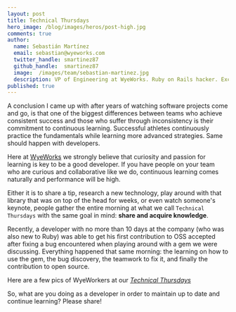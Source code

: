 ```yaml
---
layout: post
title: Technical Thursdays
hero_image: /blog/images/heros/post-high.jpg
comments: true
author:
  name: Sebastián Martínez
  email: sebastian@wyeworks.com
  twitter_handle: smartinez87
  github_handle:  smartinez87
  image:  /images/team/sebastian-martinez.jpg
  description: VP of Engineering at WyeWorks. Ruby on Rails hacker. ExceptionNotification maintainer. Coffee & bacon lover.
published: true
---
```


A conclusion I came up with after years of watching software projects come and go, is that one of the biggest differences between teams who achieve consistent success and those who suffer through inconsistency is their commitment to continuous learning.
Successful athletes continuously practice the fundamentals while learning more advanced strategies. Same should happen with developers.

Here at [WyeWorks](http://wyeworks.com) we strongly believe that curiosity and passion for learning is key to be a good developer. If you have people on your team who are curious and collaborative like we do, continuous learning comes naturally and performance will be high.

Either it is to share a tip, research a new technology, play around with that library that was on top of the head for weeks, or even watch someone's keynote, people gather the entire morning at what we call `Technical Thursdays` with the same goal in mind: **share and acquire knowledge**.

Recently, a developer with no more than 10 days at the company (who was also new to Ruby) was able to get his first contribution to OSS accepted after fixing a bug encountered when playing around with a gem we were discussing. Everything happened that same morning: the learning on how to use the gem, the bug discovery, the teamwork to fix it, and finally the contribution to open source.

Here are a few pics of WyeWorkers at our [*Technical Thursdays*](https://www.facebook.com/media/set/?set=a.10152830735998451.1073741830.44674243450&type=1)

So, what are you doing as a developer in order to maintain up to date and continue learning? Please share!



